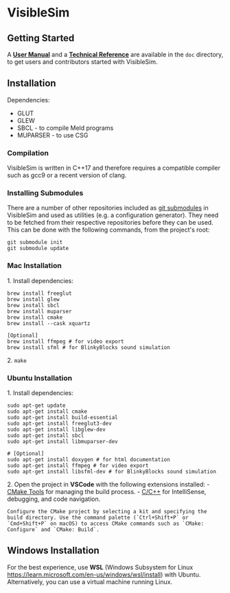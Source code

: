 VisibleSim
==================

## Getting Started
A [__User Manual__](doc/UserManual.md) and a [__Technical Reference__](doc/TechnicalReference.md) are available in the `doc` directory, to get users and contributors started with VisibleSim.

## Installation

Dependencies:
 - GLUT
 - GLEW
 - SBCL - to compile Meld programs
 - MUPARSER - to use CSG

### Compilation
VisibleSim is written in C++17 and therefore requires a compatible compiler such as gcc9 or a recent version of clang.

### Installing Submodules
There are a number of other repositories included as [git submodules] in VisibleSim and used as utilities (e.g. a configuration generator). They need to be fetched from their respective repositories before they can be used. This can be done with the following commands, from the project's root:
```shell
git submodule init
git submodule update
```

### Mac Installation

1\. Install dependencies:
```shell
brew install freeglut
brew install glew
brew install sbcl
brew install muparser
brew install cmake
brew install --cask xquartz

[Optional]
brew install ffmpeg # for video export
brew install sfml # for BlinkyBlocks sound simulation
```
2\. `make`

### Ubuntu Installation

1\. Install dependencies:
```shell
sudo apt-get update
sudo apt-get install cmake
sudo apt-get install build-essential
sudo apt-get install freeglut3-dev
sudo apt-get install libglew-dev
sudo apt-get install sbcl
sudo apt-get install libmuparser-dev

# [Optional]
sudo apt-get install doxygen # for html documentation 
sudo apt-get install ffmpeg # for video export
sudo apt-get install libsfml-dev # for BlinkyBlocks sound simulation
```
2\. Open the project in **VSCode** with the following extensions installed:
    - [CMake Tools](https://marketplace.visualstudio.com/items?itemName=ms-vscode.cmake-tools) for managing the build process.
    - [C/C++](https://marketplace.visualstudio.com/items?itemName=ms-vscode.cpptools) for IntelliSense, debugging, and code navigation.

    Configure the CMake project by selecting a kit and specifying the build directory. Use the command palette (`Ctrl+Shift+P` or `Cmd+Shift+P` on macOS) to access CMake commands such as `CMake: Configure` and `CMake: Build`.

[git submodules]:https://git-scm.com/book/en/v2/Git-Tools-Submodules

## Windows Installation
For the best experience, use **WSL** (Windows Subsystem for Linux https://learn.microsoft.com/en-us/windows/wsl/install) with Ubuntu. Alternatively, you can use a virtual machine running Linux.
